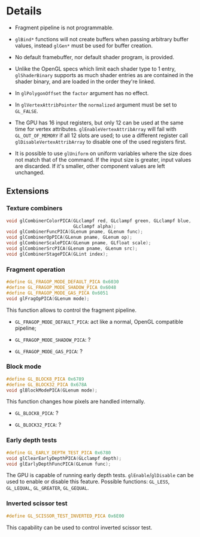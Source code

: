 # Details

- Fragment pipeline is not programmable.

- `glBind*` functions will not create buffers when passing arbitrary buffer values, instead `glGen*` must be used for buffer creation.

- No default framebuffer, nor default shader program, is provided.

- Unlike the OpenGL specs which limit each shader type to 1 entry, `glShaderBinary` supports as much shader entries as are contained in the shader binary, and are loaded in the order they're linked.

- In `glPolygonOffset` the `factor` argument has no effect.

- In `glVertexAttribPointer` the `normalized` argument must be set to `GL_FALSE`.

- The GPU has 16 input registers, but only 12 can be used at the same time for vertex attributes. `glEnableVertexAttribArray` will fail with `GL_OUT_OF_MEMORY` if all 12 slots are used; to use a different register call `glDisableVertexAttribArray` to disable one of the used registers first. 

- It is possible to use `glUniform` on uniform variables where the size does not match that of the command. If the input size is greater, input values are discarded. If it's smaller, other component values are left unchanged.

## Extensions

### Texture combiners

```c
void glCombinerColorPICA(GLclampf red, GLclampf green, GLclampf blue,
                         GLclampf alpha);
void glCombinerFuncPICA(GLenum pname, GLenum func);
void glCombinerOpPICA(GLenum pname, GLenum op);
void glCombinerScalePICA(GLenum pname, GLfloat scale);
void glCombinerSrcPICA(GLenum pname, GLenum src);
void glCombinerStagePICA(GLint index);
```

### Fragment operation

```c
#define GL_FRAGOP_MODE_DEFAULT_PICA 0x6030
#define GL_FRAGOP_MODE_SHADOW_PICA 0x6048
#define GL_FRAGOP_MODE_GAS_PICA 0x6051
void glFragOpPICA(GLenum mode);
```

This function allows to control the fragment pipeline.

- `GL_FRAGOP_MODE_DEFAULT_PICA`: act like a normal, OpenGL compatible pipeline;

- `GL_FRAGOP_MODE_SHADOW_PICA`: ?

- `GL_FRAGOP_MODE_GAS_PICA`: ?

### Block mode

```c
#define GL_BLOCK8_PICA 0x6789
#define GL_BLOCK32_PICA 0x678A
void glBlockModePICA(GLenum mode);
```

This function changes how pixels are handled internally.

- `GL_BLOCK8_PICA`: ?

- `GL_BLOCK32_PICA`: ?

### Early depth tests

```c
#define GL_EARLY_DEPTH_TEST_PICA 0x6780
void glClearEarlyDepthPICA(GLclampf depth);
void glEarlyDepthFuncPICA(GLenum func);
```

The GPU is capable of running early depth tests. `glEnable`/`glDisable` can be used to enable or disable this feature. Possible functions: `GL_LESS`, `GL_LEQUAL`, `GL_GREATER`, `GL_GEQUAL`.

### Inverted scissor test

```c
#define GL_SCISSOR_TEST_INVERTED_PICA 0x6E00
```

This capability can be used to control inverted scissor test.